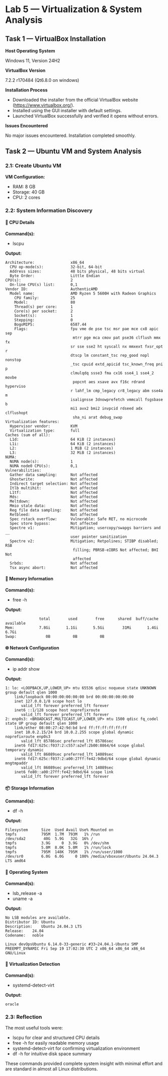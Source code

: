 # Lab 5 — Virtualization & System Analysis

## Task 1 — VirtualBox Installation

**Host Operating System**

Windows 11, Version 24H2

**VirtualBox Version**

7.2.2 r170484 (Qt6.8.0 on windows)

**Installation Process**
- Downloaded the installer from the official VirtualBox website (https://www.virtualbox.org/).
- Installed using the GUI installer with default settings.
- Launched VirtualBox successfully and verified it opens without errors.

**Issues Encountered**

No major issues encountered. Installation completed smoothly.

## Task 2 — Ubuntu VM and System Analysis

### 2.1: Create Ubuntu VM

**VM Configuration:**
- RAM: 8 GB
- Storage: 40 GB
- CPU: 2 cores

### 2.2: System Information Discovery

#### 🧠 CPU Details
**Command(s):**

- lscpu

**Output:**
```
Architecture:                x86_64
  CPU op-mode(s):            32-bit, 64-bit
  Address sizes:             48 bits physical, 48 bits virtual
  Byte Order:                Little Endian
CPU(s):                      2
  On-line CPU(s) list:       0,1
Vendor ID:                   AuthenticAMD
  Model name:                AMD Ryzen 5 5600H with Radeon Graphics
    CPU family:              25
    Model:                   80
    Thread(s) per core:      1
    Core(s) per socket:      2
    Socket(s):               1
    Stepping:                0
    BogoMIPS:                6587.44
    Flags:                   fpu vme de pse tsc msr pae mce cx8 apic sep
                              mtrr pge mca cmov pat pse36 clflush mmx fx
                             sr sse sse2 ht syscall nx mmxext fxsr_opt r
                             dtscp lm constant_tsc rep_good nopl nonstop
                             _tsc cpuid extd_apicid tsc_known_freq pni p
                             clmulqdq ssse3 fma cx16 sse4_1 sse4_2 movbe
                              popcnt aes xsave avx f16c rdrand hyperviso
                             r lahf_lm cmp_legacy cr8_legacy abm sse4a m
                             isalignsse 3dnowprefetch vmmcall fsgsbase b
                             mi1 avx2 bmi2 invpcid rdseed adx clflushopt
                              sha_ni arat debug_swap
Virtualization features:     
  Hypervisor vendor:         KVM
  Virtualization type:       full
Caches (sum of all):         
  L1d:                       64 KiB (2 instances)
  L1i:                       64 KiB (2 instances)
  L2:                        1 MiB (2 instances)
  L3:                        32 MiB (2 instances)
NUMA:                        
  NUMA node(s):              1
  NUMA node0 CPU(s):         0,1
Vulnerabilities:             
  Gather data sampling:      Not affected
  Ghostwrite:                Not affected
  Indirect target selection: Not affected
  Itlb multihit:             Not affected
  L1tf:                      Not affected
  Mds:                       Not affected
  Meltdown:                  Not affected
  Mmio stale data:           Not affected
  Reg file data sampling:    Not affected
  Retbleed:                  Not affected
  Spec rstack overflow:      Vulnerable: Safe RET, no microcode
  Spec store bypass:         Not affected
  Spectre v1:                Mitigation; usercopy/swapgs barriers and __
                             user pointer sanitization
  Spectre v2:                Mitigation; Retpolines; STIBP disabled; RSB
                              filling; PBRSB-eIBRS Not affected; BHI Not
                              affected
  Srbds:                     Not affected
  Tsx async abort:           Not affected
```

#### 💾 Memory Information
**Command(s):**
- free -h

**Output:**
```
               total        used        free      shared  buff/cache   available
Mem:           7.8Gi       1.1Gi       5.5Gi        31Mi       1.4Gi       6.7Gi
Swap:             0B          0B          0B
```

#### 🌐 Network Configuration
**Command(s):**
- ip addr show

**Output:**
```
1: lo: <LOOPBACK,UP,LOWER_UP> mtu 65536 qdisc noqueue state UNKNOWN group default qlen 1000
    link/loopback 00:00:00:00:00:00 brd 00:00:00:00:00:00
    inet 127.0.0.1/8 scope host lo
       valid_lft forever preferred_lft forever
    inet6 ::1/128 scope host noprefixroute 
       valid_lft forever preferred_lft forever
2: enp0s3: <BROADCAST,MULTICAST,UP,LOWER_UP> mtu 1500 qdisc fq_codel state UP group default qlen 1000
    link/ether 08:00:27:42:9d:bd brd ff:ff:ff:ff:ff:ff
    inet 10.0.2.15/24 brd 10.0.2.255 scope global dynamic noprefixroute enp0s3
       valid_lft 85786sec preferred_lft 85786sec
    inet6 fd17:625c:f037:2:c557:a2ef:2b00:8864/64 scope global temporary dynamic 
       valid_lft 86089sec preferred_lft 14089sec
    inet6 fd17:625c:f037:2:a00:27ff:fe42:9dbd/64 scope global dynamic mngtmpaddr 
       valid_lft 86089sec preferred_lft 14089sec
    inet6 fe80::a00:27ff:fe42:9dbd/64 scope link 
       valid_lft forever preferred_lft forever
```


#### 📦 Storage Information
**Command(s):**
- df -h

**Output:**
```
Filesystem      Size  Used Avail Use% Mounted on
tmpfs           795M  1.7M  793M   1% /run
/dev/sda2        40G  5.9G   32G  16% /
tmpfs           3.9G     0  3.9G   0% /dev/shm
tmpfs           5.0M  8.0K  5.0M   1% /run/lock
tmpfs           795M  148K  795M   1% /run/user/1000
/dev/sr0        6.0G  6.0G     0 100% /media/vboxuser/Ubuntu 24.04.3 LTS amd64
```

#### 🐧 Operating System
**Command(s):**
- lsb_release -a
- uname -a

**Output:**
```
No LSB modules are available.
Distributor ID:	Ubuntu
Description:	Ubuntu 24.04.3 LTS
Release:	24.04
Codename:	noble

Linux devOpsUbuntu 6.14.0-33-generic #33~24.04.1-Ubuntu SMP PREEMPT_DYNAMIC Fri Sep 19 17:02:30 UTC 2 x86_64 x86_64 x86_64 GNU/Linux
```

#### 🧩 Virtualization Detection
**Command(s):**

- systemd-detect-virt

**Output:**
```
oracle
```

### 2.3: Reflection

The most useful tools were:
- lscpu for clear and structured CPU details
- free -h for easily readable memory usage
- systemd-detect-virt for confirming virtualization environment
- df -h for intuitive disk space summary

These commands provided complete system insight with minimal effort and are standard in almost all Linux distributions.
